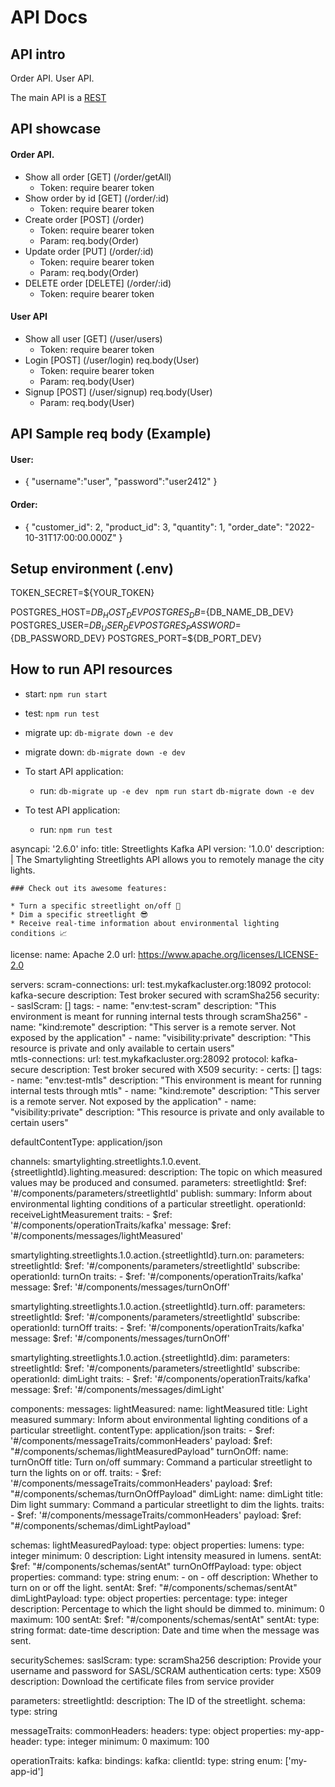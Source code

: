 # API Docs
## API intro

Order API.
User API.

The main API is a [REST](http://localhost:3000/api)

## API showcase

#### Order API.
+ Show all order [GET] (/order/getAll)
    + Token: require bearer token
+ Show order by id [GET] (/order/:id) 
    + Token: require bearer token
+ Create order [POST] (/order) 
    + Token: require bearer token
    + Param: req.body(Order)
+ Update order [PUT] (/order/:id) 
    + Token: require bearer token
    + Param: req.body(Order)
+ DELETE order [DELETE] (/order/:id)
    + Token: require bearer token

#### User API
+ Show all user [GET] (/user/users)
    + Token: require bearer token
+ Login [POST] (/user/login) req.body(User)
    + Token: require bearer token
    + Param: req.body(User)
+ Signup [POST] (/user/signup) req.body(User)
    + Param: req.body(User)

## API Sample req body (Example)
#### User: 
+ {
    "username":"user",
    "password":"user2412"
}
#### Order:
+ {
    "customer_id": 2,
    "product_id": 3,
    "quantity": 1,
    "order_date": "2022-10-31T17:00:00.000Z"
}

## Setup environment (.env)
TOKEN_SECRET=${YOUR_TOKEN}

POSTGRES_HOST=${DB_HOST_DEV}
POSTGRES_DB=${DB_NAME_DB_DEV}
POSTGRES_USER=${DB_USER_DEV}
POSTGRES_PASSWORD=${DB_PASSWORD_DEV}
POSTGRES_PORT=${DB_PORT_DEV}

## How to run API resources
- start: ```npm run start```
- test: ```npm run test```
- migrate up: ```db-migrate down -e dev ```
- migrate down:  ```db-migrate down -e dev ```

- To start API application: 
    - run:  ```db-migrate up -e dev ```
            ```npm run start```
            ```db-migrate down -e dev ```
- To test API application: 
    - run:  ```npm run test```


asyncapi: '2.6.0'
info:
  title: Streetlights Kafka API
  version: '1.0.0'
  description: |
    The Smartylighting Streetlights API allows you to remotely manage the city lights.

    ### Check out its awesome features:

    * Turn a specific streetlight on/off 🌃
    * Dim a specific streetlight 😎
    * Receive real-time information about environmental lighting conditions 📈
  license:
    name: Apache 2.0
    url: https://www.apache.org/licenses/LICENSE-2.0

servers:
  scram-connections:
    url: test.mykafkacluster.org:18092
    protocol: kafka-secure
    description: Test broker secured with scramSha256
    security:
      - saslScram: []
    tags:
      - name: "env:test-scram"
        description: "This environment is meant for running internal tests through scramSha256"
      - name: "kind:remote"
        description: "This server is a remote server. Not exposed by the application"
      - name: "visibility:private"
        description: "This resource is private and only available to certain users"  
  mtls-connections:
    url: test.mykafkacluster.org:28092
    protocol: kafka-secure
    description: Test broker secured with X509
    security:
      - certs: []
    tags:
      - name: "env:test-mtls"
        description: "This environment is meant for running internal tests through mtls"
      - name: "kind:remote"
        description: "This server is a remote server. Not exposed by the application"
      - name: "visibility:private"
        description: "This resource is private and only available to certain users"

defaultContentType: application/json

channels:
  smartylighting.streetlights.1.0.event.{streetlightId}.lighting.measured:
    description: The topic on which measured values may be produced and consumed.
    parameters:
      streetlightId:
        $ref: '#/components/parameters/streetlightId'
    publish:
      summary: Inform about environmental lighting conditions of a particular streetlight.
      operationId: receiveLightMeasurement
      traits:
        - $ref: '#/components/operationTraits/kafka'
      message:
        $ref: '#/components/messages/lightMeasured'

  smartylighting.streetlights.1.0.action.{streetlightId}.turn.on:
    parameters:
      streetlightId:
        $ref: '#/components/parameters/streetlightId'
    subscribe:
      operationId: turnOn
      traits:
        - $ref: '#/components/operationTraits/kafka'
      message:
        $ref: '#/components/messages/turnOnOff'

  smartylighting.streetlights.1.0.action.{streetlightId}.turn.off:
    parameters:
      streetlightId:
        $ref: '#/components/parameters/streetlightId'
    subscribe:
      operationId: turnOff
      traits:
        - $ref: '#/components/operationTraits/kafka'
      message:
        $ref: '#/components/messages/turnOnOff'

  smartylighting.streetlights.1.0.action.{streetlightId}.dim:
    parameters:
      streetlightId:
        $ref: '#/components/parameters/streetlightId'
    subscribe:
      operationId: dimLight
      traits:
        - $ref: '#/components/operationTraits/kafka'
      message:
        $ref: '#/components/messages/dimLight'

components:
  messages:
    lightMeasured:
      name: lightMeasured
      title: Light measured
      summary: Inform about environmental lighting conditions of a particular streetlight.
      contentType: application/json
      traits:
        - $ref: '#/components/messageTraits/commonHeaders'
      payload:
        $ref: "#/components/schemas/lightMeasuredPayload"
    turnOnOff:
      name: turnOnOff
      title: Turn on/off
      summary: Command a particular streetlight to turn the lights on or off.
      traits:
        - $ref: '#/components/messageTraits/commonHeaders'
      payload:
        $ref: "#/components/schemas/turnOnOffPayload"
    dimLight:
      name: dimLight
      title: Dim light
      summary: Command a particular streetlight to dim the lights.
      traits:
        - $ref: '#/components/messageTraits/commonHeaders'
      payload:
        $ref: "#/components/schemas/dimLightPayload"

  schemas:
    lightMeasuredPayload:
      type: object
      properties:
        lumens:
          type: integer
          minimum: 0
          description: Light intensity measured in lumens.
        sentAt:
          $ref: "#/components/schemas/sentAt"
    turnOnOffPayload:
      type: object
      properties:
        command:
          type: string
          enum:
            - on
            - off
          description: Whether to turn on or off the light.
        sentAt:
          $ref: "#/components/schemas/sentAt"
    dimLightPayload:
      type: object
      properties:
        percentage:
          type: integer
          description: Percentage to which the light should be dimmed to.
          minimum: 0
          maximum: 100
        sentAt:
          $ref: "#/components/schemas/sentAt"
    sentAt:
      type: string
      format: date-time
      description: Date and time when the message was sent.

  securitySchemes:
    saslScram:
      type: scramSha256
      description: Provide your username and password for SASL/SCRAM authentication
    certs:
      type: X509
      description: Download the certificate files from service provider

  parameters:
    streetlightId:
      description: The ID of the streetlight.
      schema:
        type: string

  messageTraits:
    commonHeaders:
      headers:
        type: object
        properties:
          my-app-header:
            type: integer
            minimum: 0
            maximum: 100

  operationTraits:
    kafka:
      bindings:
        kafka:
          clientId:
            type: string
            enum: ['my-app-id']
